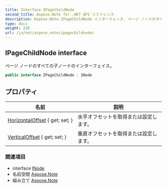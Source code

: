 ```yaml
---
title: Interface IPageChildNode
second_title: Aspose.Note for .NET API リファレンス
description: Aspose.Note.IPageChildNode インターフェース. ページ ノードのすべての子ノードのインターフェイス
type: docs
weight: 220
url: /ja/net/aspose.note/ipagechildnode/
---
```

## IPageChildNode interface

ページ ノードのすべての子ノードのインターフェイス。

```csharp
public interface IPageChildNode : INode
```

## プロパティ

| 名前 | 説明 |
| --- | --- |
| [HorizontalOffset](../../aspose.note/ipagechildnode/horizontaloffset/) { get; set; } | 水平オフセットを取得または設定します。 |
| [VerticalOffset](../../aspose.note/ipagechildnode/verticaloffset/) { get; set; } | 垂直オフセットを取得または設定します。 |

### 関連項目

* interface [INode](../inode/)
* 名前空間 [Aspose.Note](../../aspose.note/)
* 組み立て [Aspose.Note](../../)


